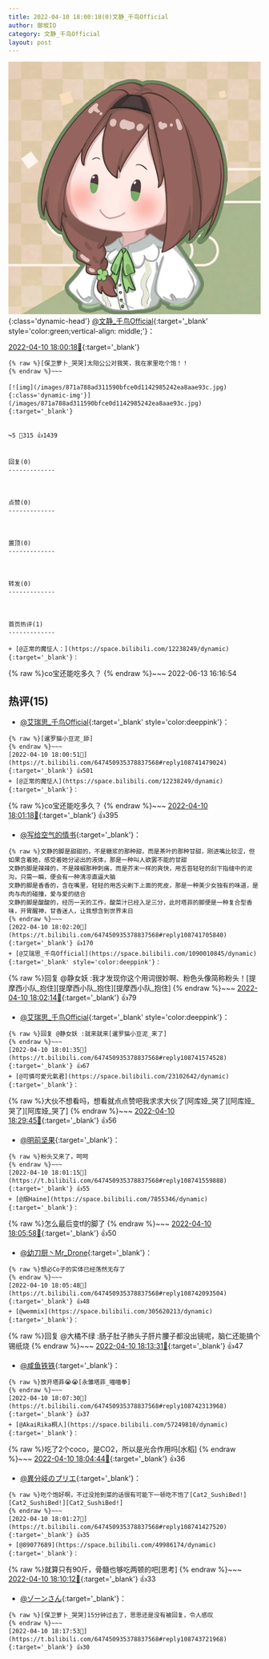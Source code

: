 ```yaml
---
title: 2022-04-10 18:00:18(0)文静_千鸟Official
author: 御坂IO
category: 文静_千鸟Official
layout: post
---
```


![img](/images/ac7482ed1b9a7f203dc68c0c4a77c488a27b108a.jpg){:class='dynamic-head'}
[@文静_千鸟Official](https://space.bilibili.com/667526012/dynamic){:target='_blank' style='color:green;vertical-align: middle;'}：

[2022-04-10 18:00:18🔗](https://t.bilibili.com/647450935378837568){:target='_blank'}

~~~
{% raw %}[保卫萝卜_哭哭]太阳公公对我笑，我在家里吃个饱！！
{% endraw %}~~~

[![img](/images/871a788ad311590bfce0d1142985242ea8aae93c.jpg){:class='dynamic-img'}](/images/871a788ad311590bfce0d1142985242ea8aae93c.jpg){:target='_blank'}


↪️5 💬315 👍1439


回复(0)
-------------



点赞(0)
-------------



置顶(0)
-------------



转发(0)
-------------



首页热评(1)
-------------

+ [@正常的魔怔人：](https://space.bilibili.com/12238249/dynamic){:target='_blank'}：
~~~
{% raw %}co宝还能吃多久？
{% endraw %}~~~
2022-06-13 16:16:54


热评(15)
-------------

+ [@艾瑞思_千鸟Official](https://space.bilibili.com/1090010845/dynamic){:target='_blank' style='color:deeppink'}：
~~~
{% raw %}[暹罗猫小豆泥_舔]
{% endraw %}~~~
[2022-04-10 18:00:51🔗](https://t.bilibili.com/647450935378837568#reply108741479024){:target='_blank'} 👍501
+ [@正常的魔怔人](https://space.bilibili.com/12238249/dynamic){:target='_blank'}：
~~~
{% raw %}co宝还能吃多久？
{% endraw %}~~~
[2022-04-10 18:01:18🔗](https://t.bilibili.com/647450935378837568#reply108741561680){:target='_blank'} 👍395
+ [@写给空气的情书](https://space.bilibili.com/13892576/dynamic){:target='_blank'}：
~~~
{% raw %}文静的脚是甜甜的，不是糖浆的那种甜，而是茶叶的那种甘甜，刚进嘴比较涩，但如果含着她，感受着她分泌出的液体，那是一种叫人欲罢不能的甘甜
文静的脚是辣辣的，不是辣椒那种刺痛，而是芥末一样的爽快，用舌苔轻轻的刮下指缝中的泥沟，只需一瞬，便会有一种清凉直逼大脑
文静的脚是香香的，含在嘴里，轻轻的用舌尖剃下上面的死皮，那是一种美少女独有的味道，是肉与肉的碰撞，爱与爱的结合
文静的脚是酸酸的，经历一天的工作，酸菜汁已经入足三分，此时塔菲的脚便是一种复合型香味，开胃醒神，甘香迷人，让我想含到世界末日
{% endraw %}~~~
[2022-04-10 18:02:20🔗](https://t.bilibili.com/647450935378837568#reply108741705840){:target='_blank'} 👍170
+ [@艾瑞思_千鸟Official](https://space.bilibili.com/1090010845/dynamic){:target='_blank' style='color:deeppink'}：
~~~
{% raw %}回复 @静女妖 :我才发现你这个用词很妙啊、粉色头像简称粉头！[提摩西小队_抱住][提摩西小队_抱住][提摩西小队_抱住]
{% endraw %}~~~
[2022-04-10 18:02:14🔗](https://t.bilibili.com/647450935378837568#reply108741621360){:target='_blank'} 👍79
+ [@艾瑞思_千鸟Official](https://space.bilibili.com/1090010845/dynamic){:target='_blank' style='color:deeppink'}：
~~~
{% raw %}回复 @静女妖 :就来就来[暹罗猫小豆泥_来了]
{% endraw %}~~~
[2022-04-10 18:01:35🔗](https://t.bilibili.com/647450935378837568#reply108741574528){:target='_blank'} 👍67
+ [@可憐可愛元氣君](https://space.bilibili.com/23102642/dynamic){:target='_blank'}：
~~~
{% raw %}大伙不想看吗，想看就点点赞吧我求求大伙了[阿库娅_哭了][阿库娅_哭了][阿库娅_哭了]
{% endraw %}~~~
[2022-04-10 18:29:45🔗](https://t.bilibili.com/647450935378837568#reply108745038288){:target='_blank'} 👍56
+ [@明前坚果](https://space.bilibili.com/5721777/dynamic){:target='_blank'}：
~~~
{% raw %}粉头又来了，呵呵
{% endraw %}~~~
[2022-04-10 18:01:15🔗](https://t.bilibili.com/647450935378837568#reply108741559888){:target='_blank'} 👍55
+ [@烟Haine](https://space.bilibili.com/7855346/dynamic){:target='_blank'}：
~~~
{% raw %}怎么最后变tf的脚了
{% endraw %}~~~
[2022-04-10 18:05:58🔗](https://t.bilibili.com/647450935378837568#reply108742246720){:target='_blank'} 👍50
+ [@幼刀厨丶Mr_Drone](https://space.bilibili.com/10159341/dynamic){:target='_blank'}：
~~~
{% raw %}想必Co子的实体已经荡然无存了
{% endraw %}~~~
[2022-04-10 18:05:48🔗](https://t.bilibili.com/647450935378837568#reply108742093504){:target='_blank'} 👍48
+ [@wemmix](https://space.bilibili.com/305620213/dynamic){:target='_blank'}：
~~~
{% raw %}回复 @大橘不绿 :肠子肚子肺头子肝片腰子都没出镜呢，脑仁还能搞个锡纸烧
{% endraw %}~~~
[2022-04-10 18:13:31🔗](https://t.bilibili.com/647450935378837568#reply108743135536){:target='_blank'} 👍47
+ [@咸鱼铁铁](https://space.bilibili.com/602161326/dynamic){:target='_blank'}：
~~~
{% raw %}放开塔菲😭😭[永雏塔菲_喵喵拳]
{% endraw %}~~~
[2022-04-10 18:07:30🔗](https://t.bilibili.com/647450935378837568#reply108742313968){:target='_blank'} 👍37
+ [@AkaiRika桐人](https://space.bilibili.com/57249810/dynamic){:target='_blank'}：
~~~
{% raw %}吃了2个coco，是CO2，所以是光合作用吗[水稻]
{% endraw %}~~~
[2022-04-10 18:04:44🔗](https://t.bilibili.com/647450935378837568#reply108741966144){:target='_blank'} 👍36
+ [@異分岐のプリエ](https://space.bilibili.com/1056997306/dynamic){:target='_blank'}：
~~~
{% raw %}吃个饱好啊，不过没抢到菜的话很有可能下一顿吃不饱了[Cat2_SushiBed!][Cat2_SushiBed!][Cat2_SushiBed!]
{% endraw %}~~~
[2022-04-10 18:01:27🔗](https://t.bilibili.com/647450935378837568#reply108741427520){:target='_blank'} 👍35
+ [@89077689](https://space.bilibili.com/49986174/dynamic){:target='_blank'}：
~~~
{% raw %}就算只有90斤，骨髓也够吃两顿的吧[思考]
{% endraw %}~~~
[2022-04-10 18:10:12🔗](https://t.bilibili.com/647450935378837568#reply108742678448){:target='_blank'} 👍33
+ [@ゾーンさん](https://space.bilibili.com/311934/dynamic){:target='_blank'}：
~~~
{% raw %}[保卫萝卜_哭哭]15分钟过去了，思思还是没有被回复，令人感叹
{% endraw %}~~~
[2022-04-10 18:17:53🔗](https://t.bilibili.com/647450935378837568#reply108743721968){:target='_blank'} 👍30


